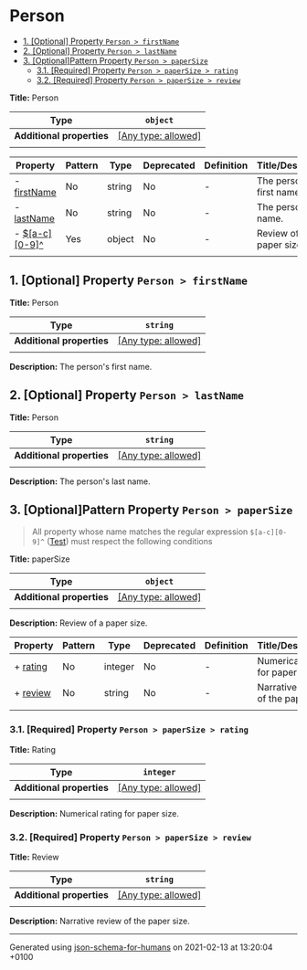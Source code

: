 # Person

- [1. [Optional] Property `Person > firstName`](#firstName)
- [2. [Optional] Property `Person > lastName`](#lastName)
- [3. [Optional]Pattern Property `Person > paperSize`](#pattern1)
  - [3.1. [Required] Property `Person > paperSize > rating`](#pattern1_rating)
  - [3.2. [Required] Property `Person > paperSize > review`](#pattern1_review)

**Title:** Person

| Type | `object` |
| ---- | --- |
| **Additional properties** |[[Any type: allowed]](# "Additional Properties of any type are allowed.")|
|  |  |

| Property | Pattern | Type | Deprecated | Definition | Title/Description |
| -------- | ------- | ---- | ---------- | ---------- | ----------------- |
|-  [firstName](#firstName)|No|string|No| -|The person's first name.|
|-  [lastName](#lastName)|No|string|No| -|The person's last name.|
|-  [$[a-c][0-9]^](#pattern1)|Yes|object|No| -|Review of a paper size.|
|  |  |  |  |  |

## <a name="firstName"></a>1. [Optional] Property `Person > firstName`

**Title:** Person

| Type | `string` |
| ---- | --- |
| **Additional properties** |[[Any type: allowed]](# "Additional Properties of any type are allowed.")|
|  |  |

**Description:** The person's first name.

## <a name="lastName"></a>2. [Optional] Property `Person > lastName`

**Title:** Person

| Type | `string` |
| ---- | --- |
| **Additional properties** |[[Any type: allowed]](# "Additional Properties of any type are allowed.")|
|  |  |

**Description:** The person's last name.

## <a name="pattern1"></a>3. [Optional]Pattern Property `Person > paperSize`
> All property whose name matches the regular expression 
```$[a-c][0-9]^``` ([Test](https://regex101.com/?regex=%24%5Ba-c%5D%5B0-9%5D%5E))
must respect the following conditions

**Title:** paperSize

| Type | `object` |
| ---- | --- |
| **Additional properties** |[[Any type: allowed]](# "Additional Properties of any type are allowed.")|
|  |  |

**Description:** Review of a paper size.

| Property | Pattern | Type | Deprecated | Definition | Title/Description |
| -------- | ------- | ---- | ---------- | ---------- | ----------------- |
|+  [rating](#pattern1_rating)|No|integer|No| -|Numerical rating for paper size.|
|+  [review](#pattern1_review)|No|string|No| -|Narrative review of the paper size.|
|  |  |  |  |  |

### <a name="pattern1_rating"></a>3.1. [Required] Property `Person > paperSize > rating`

**Title:** Rating

| Type | `integer` |
| ---- | --- |
| **Additional properties** |[[Any type: allowed]](# "Additional Properties of any type are allowed.")|
|  |  |

**Description:** Numerical rating for paper size.

### <a name="pattern1_review"></a>3.2. [Required] Property `Person > paperSize > review`

**Title:** Review

| Type | `string` |
| ---- | --- |
| **Additional properties** |[[Any type: allowed]](# "Additional Properties of any type are allowed.")|
|  |  |

**Description:** Narrative review of the paper size.

----------------------------------------------------------------------------------------------------------------------------
Generated using [json-schema-for-humans](https://github.com/coveooss/json-schema-for-humans) on 2021-02-13 at 13:20:04 +0100